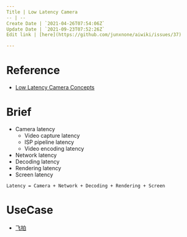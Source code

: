 ```yaml
---
Title | Low Latency Camera
-- | --
Create Date | `2021-04-26T07:54:06Z`
Update Date | `2021-09-23T07:52:26Z`
Edit link | [here](https://github.com/junxnone/aiwiki/issues/37)

---
```

# Reference
- [Low Latency Camera Concepts](https://zhuanlan.zhihu.com/p/281522274)

# Brief

- Camera latency
  - Video capture latency
  - ISP pipeline latency
  - Video encoding latency
- Network latency
- Decoding latency
- Rendering latency
- Screen latency

```
Latency = Camera + Network + Decoding + Rendering + Screen
```

# UseCase

- [飞拍](./定拍_vs_飞拍)

